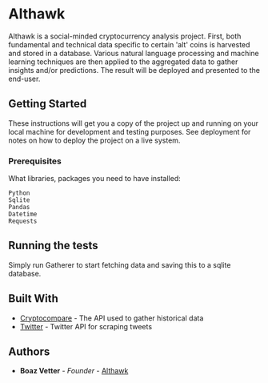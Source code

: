 # Althawk
Althawk is a social-minded cryptocurrency analysis project. First, both fundamental and technical data specific to certain 'alt' coins is harvested and stored in a database. Various natural language processing and machine learning techniques are then applied to the aggregated data to gather insights and/or predictions. The result will be deployed and presented to the end-user.

## Getting Started

These instructions will get you a copy of the project up and running on your local machine for development and testing purposes. See deployment for notes on how to deploy the project on a live system.

### Prerequisites

What libraries, packages you need to have installed:

```
Python
Sqlite
Pandas
Datetime
Requests
```

## Running the tests

Simply run Gatherer to start fetching data and saving this to a sqlite database.

## Built With

* [Cryptocompare](https://min-api.cryptocompare.com/) - The API used to gather historical data
* [Twitter](https://developer.twitter.com/en/docs) - Twitter API for scraping tweets

## Authors

* **Boaz Vetter** - *Founder* - [Althawk](https://github.com/x3r4)
